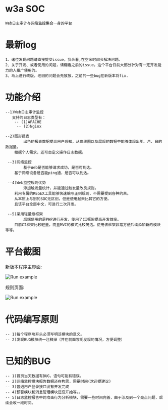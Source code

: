 

w3a SOC
==========

	Web日志审计与网络监控集合一身的平台


最新log
==========

	1、诸位发现问题请直接提交issue，我会看,在空余时间会解决问题。
	2、关于开发、或者使用的问题，请翻看之前的issue，这个平台目前大部分针对有一定开发能力的人推广使用的。
	3、马上进行改版，老旧的问题会先放放，之前的一些bug在新版本将fix.


功能介绍
==========================

    --1)Web日志审计监控
       支持的日志类型有：
        -- (1)APACHE
	     -- (2)Nginx

    --2)图形报表
			出色的报表数据提高用户感知，从曲线图以及展现的数据中能够体现出年、月、日的数据量。
		根据个人需求，还可自定义操作日志数据。

	 --3)网络监控
			基于Web是否能够请求成功，是否可到达。
		基于网络设备是否能ping通，是否可以到达。

	 --4)Web监控规则优势
			添加触发量统计，并能通过触发量改良规则。
		利用专属的REGEX工具能够快速编写正则规则，不需要受到各种约束。
		从本质上与别的SOC无区别，但是使用起来比其它的方便。
		且该平台全部中文，可进行二次开发。

	 --5)采用轻量级框架
			后端使用的是PHP进行开发，使用了CI框架提高开发效率。
		目前CI框架比较轻量，而且MVC的模式比较简洁。使用该框架非常方便后续添加新的模块等等。


平台截图
===========================

新版本程序主界面:

<img style="max-width:100%;" title="Run example" alt="Run example" src="https://raw.githubusercontent.com/smarttang/w3a_SOC/master/newpic/EC31ED5A-D3FE-4581-A222-715D4C5A6239.png">

规则页面:

<img style="max-width:100%;" title="Run example" alt="Run example" src="https://raw.github.com/smarttang/w3a_System/master/image-folter/2001.png">

代码编写原则
===========================
	-- 1)每个程序块开头必须写明该模块的意义。
	-- 2)发现BUG模块统一注释掉（并在前面写明发现的情况，方便调整）


已知的BUG
==========================
	-- 1)首页当天数据有BUG，语句可能有错误。
	-- 2)网络监控模块报告数据还在构思，需要时间(欢迎提建议)
	-- 3)普通用户登录接口没有开发完成
	-- 4)预警模块和消息管理模块还没开始写。。
	-- 5)日志监控报告中的攻击行为分析模块，需要一些时间完善，由于涉及到一个亮点问题，后续会改一段时间。


